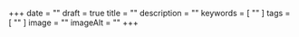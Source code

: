 +++
date = ""
draft = true
title = ""
description = ""
keywords = [
    ""
]
tags = [
    ""
]
image = ""
imageAlt = ""
+++